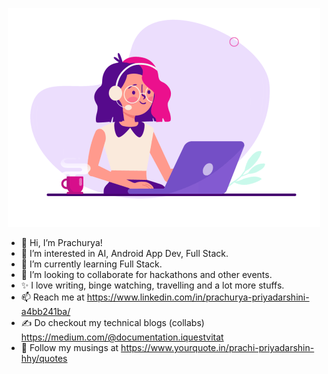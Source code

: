 <p align ="center"><img src="https://github.com/LazyLassie/LazyLassie/blob/main/Me.gif"/></p>

- 👋 Hi, I’m Prachurya!
- 👀 I’m interested in AI, Android App Dev, Full Stack.
- 🌱 I’m currently learning Full Stack.
- 💞️ I’m looking to collaborate for hackathons and other events.
- ✨ I love writing, binge watching, travelling and a lot more stuffs.
- 📫 Reach me at https://www.linkedin.com/in/prachurya-priyadarshini-a4bb241ba/
- ✍ Do checkout my technical blogs (collabs) https://medium.com/@documentation.iquestvitat
- 🌟 Follow my musings at https://www.yourquote.in/prachi-priyadarshin-hhy/quotes


<!---
LazyLassie/LazyLassie is a ✨ special ✨ repository because its `README.md` (this file) appears on your GitHub profile.
You can click the Preview link to take a look at your changes.
--->
